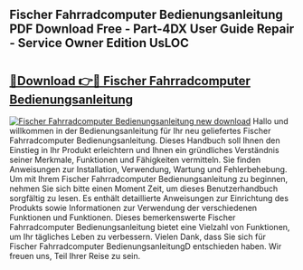 ## Fischer Fahrradcomputer Bedienungsanleitung PDF Download Free - Part-4DX User Guide Repair - Service Owner Edition UsLOC

# <h2><a href="http://df29zbc.blite.top/?on=Fischer+Fahrradcomputer+Bedienungsanleitung">🔗Download 👉🔴 Fischer Fahrradcomputer Bedienungsanleitung</a></h2>

[![Fischer Fahrradcomputer Bedienungsanleitung new download](https://i.imgur.com/lujVjoI.png)](http://df29zbc.blite.top/?on=Fischer+Fahrradcomputer+Bedienungsanleitung)
Hallo und willkommen in der Bedienungsanleitung für Ihr neu geliefertes Fischer Fahrradcomputer Bedienungsanleitung. Dieses Handbuch soll Ihnen den Einstieg in Ihr Produkt erleichtern und Ihnen ein gründliches Verständnis seiner Merkmale, Funktionen und Fähigkeiten vermitteln. Sie finden Anweisungen zur Installation, Verwendung, Wartung und Fehlerbehebung. Um mit Ihrem Fischer Fahrradcomputer Bedienungsanleitung zu beginnen, nehmen Sie sich bitte einen Moment Zeit, um dieses Benutzerhandbuch sorgfältig zu lesen. Es enthält detaillierte Anweisungen zur Einrichtung des Produkts sowie Informationen zur Verwendung der verschiedenen Funktionen und Funktionen. Dieses bemerkenswerte Fischer Fahrradcomputer Bedienungsanleitung bietet eine Vielzahl von Funktionen, um Ihr tägliches Leben zu verbessern. Vielen Dank, dass Sie sich für Fischer Fahrradcomputer BedienungsanleitungD entschieden haben. Wir freuen uns, Teil Ihrer Reise zu sein.
